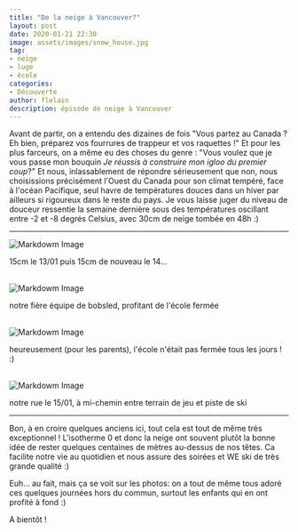 ```yaml
---
title: "De la neige à Vancouver?"
layout: post
date: 2020-01-21 22:30
image: assets/images/snow_house.jpg
tag:
- neige
- luge
- école
categories:
- Découverte
author: flelain
description: épisode de neige à Vancouver
---
```


Avant de partir, on a entendu des dizaines de fois "Vous partez au Canada ? Eh bien, préparez vos fourrures de trappeur et vos raquettes !" Et pour les plus farceurs, on a même eu des choses du genre : "Vous voulez que je vous passe mon bouquin *Je réussis à construire mon igloo du premier coup*?" Et nous, inlassablement de répondre sérieusement que non, nous choisissions précisément l'Ouest du Canada pour son climat tempéré, face à l'océan Pacifique, seul havre de températures douces dans un hiver par ailleurs si rigoureux dans le reste du pays. Je vous laisse juger du niveau de douceur ressentie la semaine dernière sous des températures oscillant entre -2 et -8 degrés Celsius, avec 30cm de neige tombée en 48h :)

---

![Markdowm Image](/assets/images/snow_South.jpg)
<figcaption class="caption">15cm le 13/01 puis 15cm de nouveau le 14...</figcaption>
<br>

![Markdowm Image](/assets/images/sled_team.jpg)
<figcaption class="caption">notre fière équipe de bobsled, profitant de l'école fermée</figcaption>
<br>

![Markdowm Image](/assets/images/snow_North.jpg)
<figcaption class="caption">heureusement (pour les parents), l'école n'était pas fermée tous les jours ! :) </figcaption>
<br>

![Markdowm Image](/assets/images/snow_street.jpg)
<figcaption class="caption">notre rue le 15/01, à mi-chemin entre terrain de jeu et piste de ski</figcaption>

---

Bon, à en croire quelques anciens ici, tout cela est tout de même très exceptionnel ! L'isotherme 0 et donc la neige ont souvent plutôt la bonne idée de rester quelques centaines de mètres au-dessus de nos têtes. Ca facilite notre vie au quotidien et nous assure des soirées et WE ski de très grande qualité :)

Euh... au fait, mais ça se voit sur les photos: on a tout de même tous adoré ces quelques journées hors du commun, surtout les enfants qui en ont profité à fond :)

A bientôt !
